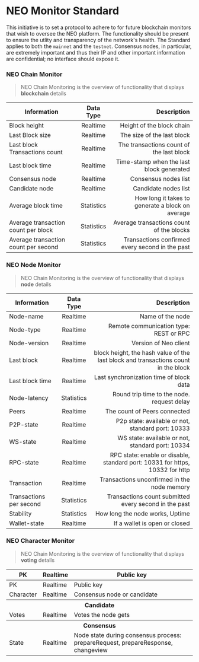 # NEO Monitor Standard

This initiative is to set a protocol to adhere to for future blockchain monitors that wish to oversee the NEO platform. The functionality should be present to ensure the utlity and transparency of the network's health. The Standard applies to both the `mainnet` and the `testnet`. Consensus nodes, in particular, are extremely important and thus their IP and other important information are confidential; no interface should expose it.
### NEO Chain Monitor
>NEO Chain Monitoring is the overview of functionality that displays **blockchain** details 

| Information                          |  Data Type |                                      Description |
|--------------------------------------|:----------:|-------------------------------------------------:|
| Block height                         |  Realtime  |                        Height of the block chain |
| Last Block size                      |  Realtime  |                       The size of the last block |
| Last block Transactions count        |  Realtime  |         The transactions count of the last block |
| Last block time                      |  Realtime  |         Time-stamp when the last block generated |
| Consensus node                       |  Realtime  |                             Consensus nodes list |
| Candidate node                       |  Realtime  |                             Candidate nodes list |
| Average block time                   | Statistics | How long it takes to generate a block on average |
| Average transaction count per block  | Statistics |         Average transactions count of the blocks |
| Average transaction count per second | Statistics |  Transactions confirmed every second in the past |

### NEO Node Monitor
>NEO Chain Monitoring is the overview of functionality that displays **node** details 

| Information             |  Data Type |                                                                        Description |
|-------------------------|:----------:|-----------------------------------------------------------------------------------:|
| Node-name               | Realtime   |                                                                   Name of the node |
| Node-type               | Realtime   |                                             Remote communication type: REST or RPC |
| Node-version            | Realtime   |                                                              Version of Neo client |
| Last block              |  Realtime  | block height, the hash value of the last block and transactions count in the block |
| Last block time         |  Realtime  |                                            Last synchronization time of block data |
| Node-latency            | Statistics |                                         Round trip time to the node. request delay |
| Peers                   |  Realtime  |                                                       The count of Peers connected |
| P2P-state               |  Realtime  |                                  P2p state: available or not, standard port: 10333 |
| WS-state                |  Realtime  |                                   WS state: available or not, standard port: 10334 |
| RPC-state               |  Realtime  |       RPC state: enable or disable, standard port: 10331 for https, 10332 for http |
| Transaction             |  Realtime  |                                        Transactions unconfirmed in the node memory |
| Transactions per second | Statistics |                               Transactions count submitted every second in the past |
| Stability                | Statistics |                                                    How long the node works, Uptime |
| Wallet-state          |  Realtime  |                                                             If a wallet is open or closed |

### NEO Character Monitor
>NEO Chain Monitoring is the overview of functionality that displays **voting** details 

<table>
<thead>
<tr>
   <th>PK</th>
    <th>Realtime</th>
    <th>Public key</th>
  </tr>
</thead>
    
  <tr>
   <td>PK</td>
    <td>Realtime</td>
    <td>Public key</td>
  </tr>
  <tr>
   <td>Character</td>
    <td>Realtime</td>
    <td>Consensus node or candidate</td>
  </tr>
  <tr>
     <th colspan="3">Candidate</th>
  </tr>
  <tr>
   <td>Votes</td>
    <td>Realtime</td>
    <td>Votes the node gets</td>
  </tr>
  <tr>
     <th colspan="3">Consensus</th>
  </tr>
  <tr>
   <td>State</td>
    <td>Realtime</td>
    <td>Node state during consensus process:  prepareRequest, prepareResponse, changeview</td>
  </tr>
</table>
